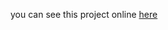 
you can see this project online [here](https://alikeykavossi.github.io/Website-design-version-0.03/)
